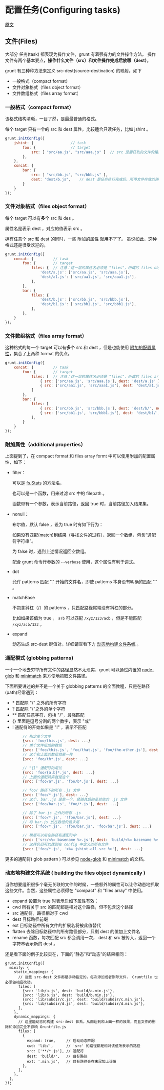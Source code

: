 # 配置任务(Configuring tasks)

[原文](http://gruntjs.com/configuring-tasks)


## 文件(Files)   
大部分 任务(task) 都表现为操作文件，grunt 有着强有力的文件操作方法。
操作文件有两个基本要点，**操作什么文件（src）**和**文件操作完成后放哪（dest）**。
    
grunt 有三种种方法来定义 src-dest(source-destination) 的映射，如下

* 一般格式（compact format）
* 文件对象格式（files object format）
* 文件数组格式（files array format）


### 一般格式（compact format）

该格式结构清晰，一目了然，是最最普通的格式。

每个 target 只有**一个**的 src 和 dest 属性，比较适合只读任务，比如 jshint 。

```js
grunt.initConfig({
    jshint: {                 // task
        foo: {                // target
            src: [ "src/aa.js", "src/aaa.js" ]  // src 是要获取的文件的路径，字符串或数组
        },
    },
    concat: {
        bar: {
            src: [ "src/bb.js", "src/bbb.js" ],
            dest: "dest/b.js",    // dest 是任务执行完成后，所得文件存放的路径
        }
    }
});
```

### 文件对象格式（files object format）

每个 target 可以有**多个** src 和 des 。

属性名是表示 dest ，对应的值表示 src 。

拥有任意个 src 和 dest 的同时，一些 [附加的属性](#add) 就用不了了。
虽说如此，这种格式还是很受欢迎的。

```js
grunt.initConfig({
    concat: {         // task
        foo: {        // target 
            files: {  // 注意：这一层的属性名必须是 "files"，所谓的 files object format 嘛
                'dest/a.js': ['src/aa.js', 'src/aaa.js'],
                'dest/a1.js': ['src/aa1.js', 'src/aaa1.js'],
            },
        },
        bar: {
            files: {
                'dest/b.js': ['src/bb.js', 'src/bbb.js'],
                'dest/b1.js': ['src/bb1.js', 'src/bbb1.js'],
            },
        },
    }
});
```

### 文件数组格式（files array format）

这种格式的每一个 target 可以有**多个** src 和 dest ，但是也能使用 [附加的配置属性](#add)，集合了上两种 format 的优点。

```js
grunt.initConfig({
    concat: {         // task
        foo: {        // target
            files: [  // 注意：这一层的属性名必须是 "files"，所谓的 files array format 嘛
                { src: ['src/aa.js', 'src/aaa.js'], dest: 'dest/a.js' },
                { src: ['src/aa1.js', 'src/aaa1.js'], dest: 'dest/a1.js' },
            ]
        },
        bar: {
            files: [
                { src: ['src/bb.js', 'src/bbb.js'], dest: 'dest/b/', nonull: true },      // 这里用到了 nonull
                { src: ['src/bb1.js', 'src/bbb1.js'], dest: 'dest/b1/', filter: 'isFile' },//filter
            ],
        }
    }
});
```

<h3 id="add"> 附加属性（additional properties）</h3>
上面提到了，在 compact format 和 files array formt 中可以使用附加的配置属性，如下：

+ filter：

    可以是 [fs.Stats](http://nodejs.org/docs/latest/api/fs.html#fs_class_fs_stats) 的方法名，
    
    也可以是一个函数，用来过滤 src 中的 filepath 。
    
    函数带有一个参数，表示当前路径，返回 true 时，当前路径加入结果集。

+ nonull：

    布尔值，默认 false ，设为 true 时有如下行为：

    如果没有匹配(match)到结果（寻找文件的过程），返回一个数组，包含“通配符字符串”。

    为 false 时，遇到上述情况返回空数组。

    配合 grunt 命令行参数的 `--verbose` 使用，这个属性有利于调式。

+ dot
    
    允许 patterns 匹配 "."  开始的文件名，即使 patterns 本身没有明确的匹配 "." 。


+ matchBase
    
    不包含斜杠（/）的 patterns ，只匹配路径尾端没有斜杠的部分。

    比如如果该值为 true ， `a?b` 可以匹配 `/xyz/123/acb` ，但是不能匹配 `/xyz/acb/123` 。



+ expand

    动态生成 src-dest 键值对。详细请查看下方 [动态地构建文件系统](#d) 。

### 通配模式 (globbing patterns)

一个一个地去穷举所有文件的路径显然不太现实，grunt 可以通过内置的 [node-glob](https://github.com/isaacs/node-glob) 和 [minimatch](https://github.com/isaacs/minimatch) 来方便地抓取文件路径。

下面所要讲述的并不是一个关于 globbing patterns 的全面教程，只是在路径(path)经常遇到：
+ \*  匹配除 "/" 之外的所有字符
+ ?   匹配除 "/"之外的单个字符
+ **  匹配任意字符，包括 "/"，最强匹配
+ {}  里面是逗号分割的两个数字，表示 "或"
+ !   通配符的开始如果是 "!" ，表示不匹配

```js
        // 指定单个文件
        {src: 'foo/this.js', dest: ...}
        // 单个文件组成的数组
        {src: ['foo/this.js', 'foo/that.js', 'foo/the-other.js'], dest: ...}
        // 这个和上面的数组效果一样
        {src: 'foo/th*.js', dest: ...}

        // "{}" 通配符的用法
        {src: 'foo/{a,b}*.js', dest: ...}
        // 上面的通配其实就是这个
        {src: ['foo/a*.js', 'foo/b*.js'], dest: ...}

        // foo/ 路径下的所有 .js 文件
        {src: ['foo/*.js'], dest: ...}
        // 这个, bar..js 是第一个，紧随其后的是其他的 .js 文件
        {src: ['foo/bar.js', 'foo/*.js'], dest: ...}

        // 除了 bar.js 之外的所有 .js 
        {src: ['foo/*.js', '!foo/bar.js'], dest: ...}
        // 将 bar.js 放在数组的最末尾
        {src: ['foo/*.js', '!foo/bar.js', 'foo/bar.js'], dest: ...}

        // 模版可以用在路径和通配符中
        {src: ['src/<%= basename %>.js'], dest: 'build/<%= basename %>.min.js'}
        // 这样仍旧可以找到在 config 中定义的所有文件
        {src: ['foo/*.js', '<%= jshint.all.src %>'], dest: ...}
```

更多的通配符( glob pattern ) 可以参见 [node-glob](https://github.com/isaacs/node-glob) 和 [minimatch](https://github.com/isaacs/minimatch) 的文档。

<h3 id="d"> 动态地构建文件系统 ( building the files object dynamically )</h3>

当你想要组织很多个毫无关联的文件的时候，一些额外的属性可以让你动态地抓取这些文件。当然，这些属性必须得在 "compact" 和 "files array" 中使用。
+ expand 设置为 true 时表示启如下属性有效：
+ cwd 所有关于 src 的匹配都是相对这个路径，但不包含这个路径
+ src 通配符，路径相对于 cwd
+ dest 目标路径前缀
+ ext 目标路径中所有文件的扩展名将被此值替代
+ flatten 去除目标路径中的所有路径部分，只剩 dest 的值加上文件名
+ rename 函数，每次匹配 src 都会调用一次， dest 和 src 被传入，返回一个字符串表示新的 dest 。

还是看下面的例子比较实在，下面的“静态”和“动态”的结果相同：

    grunt.initConfig({
      minify: {
        static_mappings: {
          // 这些 src-dest 文件都是手动指定的，每次添加或者删除文件， Gruntfile 也必须做相应改动。
          files: [
            {src: 'lib/a.js', dest: 'build/a.min.js'},
            {src: 'lib/b.js', dest: 'build/b.min.js'},
            {src: 'lib/subdir/c.js', dest: 'build/subdir/c.min.js'},
            {src: 'lib/subdir/d.js', dest: 'build/subdir/d.min.js'},
          ],
        },
        dynamic_mappings: {
          // 这里能动态的构建 src-dest 体系，从而达到和上面一样的效果，而且文件的删除和添加完全不影响 Gruntfile.js
          files: [
            {
              expand: true,     // 启动动态匹配
              cwd: 'lib/',      // 'src' 的路径都是相对该值所表示的路径
              src: ['**/*.js'], // 通配符
              dest: 'build/',   // 目标路径
              ext: '.min.js',   // 目标路径会在末尾加上该值
            },
          ],
        },
      },
    });


